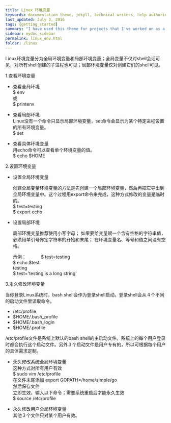 ```yaml
---
title: Linux 环境变量
keywords: documentation theme, jekyll, technical writers, help authoring tools, hat replacements
last_updated: July 3, 2016
tags: [getting_started]
summary: "I have used this theme for projects that I've worked on as a professional technical writer."
sidebar: mydoc_sidebar
permalink: linux_env.html
folder: /linux
---
```


Linux环境变量分为全局环境变量和局部环境变量；全局变量不仅对shell会话可见，对所有shell创建的子进程也可见；局部环境变量仅对创建它们的shell可见。

1.查看环境变量
  
* 查看全局环境    
  $ env  
  或  
  $ printenv  

* 查看局部环境  
  Linux没有一个命令只显示局部环境变量，set命令会显示为某个特定进程设置的所有环境变量。    
  $ set

* 查看具体环境变量    
  用echo命令可以查看单个环境变量的值。   
  $ echo $HOME

2.设置环境变量

* 设置全局环境变量     
  
  创建全局变量环境变量的方法是先创建一个局部环境变量，然后再把它导出到全局环境变量中。这个过程用export命令来完成，这种方式修改的变量是临时的。   
  $ test=testing  
  $ export echo    
  
* 设置局部环境
  
  局部环境变量推荐使用小写字母；
  如果要给变量赋一个含有空格的字符串值，必须用单引号界定字符串的开始和末尾；
  在环境变量名、等号和值之间没有空格。
  
  示例：
  　　　$ test=testing  
       $ echo $test  
         testing  
       $ test='testing is a long string'    

3.永久修改环境变量

当你登录Linux系统时，bash shell会作为登录shell启动。登录shell会从４个不同的启动文件里读取命令。  

  * /etc/profile 
  * $HOME/.bash_profile
  * $HOME/.bash_login
  * $HOME/.profile 
  
/etc/profile文件是系统上默认的bash shell的主启动文件。系统上的每个用户登录时都会执行这个启动文件。另外３个启动文件是用户专有的，所以可根据每个用户的具体需求定制。

* 永久修改系统全局环境变量  
  这种方式对所有用户有效  
  $ sudo vim /etc/profile  
    在文件末尾添加 export GOPATH=/home/simple/go  
    然后保存文件  
    立即生效，输入以下命令；需要系统重启后才能永久生效  
  $ source /etc/profile 

* 永久修改用户全局环境变量      
  其他３个文件只对某个用户有效。  


